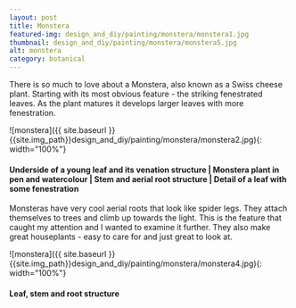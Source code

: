 ```yaml
---
layout: post
title: Monstera
featured-img: design_and_diy/painting/monstera/monstera1.jpg
thumbnail: design_and_diy/painting/monstera/monstera5.jpg
alt: monstera
category: botanical
---
```


There is so much to love about a Monstera, also known as a Swiss cheese plant. Starting with its most obvious feature -  the striking fenestrated leaves. As the plant matures it develops larger leaves with more fenestration.

![monstera]({{ site.baseurl }}{{site.img_path}}design_and_diy/painting/monstera/monstera2.jpg){: width="100%"}

#### Underside of a young leaf and its venation structure | Monstera plant in pen and watercolour | Stem and aerial root structure | Detail of a leaf with some fenestration

Monsteras have very cool aerial roots that look like spider legs. They attach themselves to trees and climb up towards the light. This is the feature that caught my attention and I wanted to examine it further.
They also make great houseplants - easy to care for and just great to look at.

![monstera]({{ site.baseurl }}{{site.img_path}}design_and_diy/painting/monstera/monstera4.jpg){: width="100%"}

#### Leaf, stem and root structure
